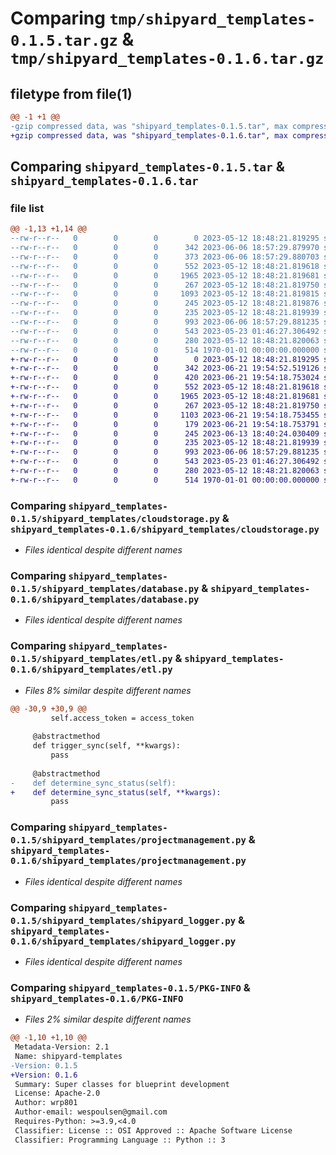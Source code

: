# Comparing `tmp/shipyard_templates-0.1.5.tar.gz` & `tmp/shipyard_templates-0.1.6.tar.gz`

## filetype from file(1)

```diff
@@ -1 +1 @@
-gzip compressed data, was "shipyard_templates-0.1.5.tar", max compression
+gzip compressed data, was "shipyard_templates-0.1.6.tar", max compression
```

## Comparing `shipyard_templates-0.1.5.tar` & `shipyard_templates-0.1.6.tar`

### file list

```diff
@@ -1,13 +1,14 @@
--rw-r--r--   0        0        0        0 2023-05-12 18:48:21.819295 shipyard_templates-0.1.5/README.md
--rw-r--r--   0        0        0      342 2023-06-06 18:57:29.879970 shipyard_templates-0.1.5/pyproject.toml
--rw-r--r--   0        0        0      373 2023-06-06 18:57:29.880703 shipyard_templates-0.1.5/shipyard_templates/__init__.py
--rw-r--r--   0        0        0      552 2023-05-12 18:48:21.819618 shipyard_templates-0.1.5/shipyard_templates/cloudstorage.py
--rw-r--r--   0        0        0     1965 2023-05-12 18:48:21.819681 shipyard_templates-0.1.5/shipyard_templates/database.py
--rw-r--r--   0        0        0      267 2023-05-12 18:48:21.819750 shipyard_templates-0.1.5/shipyard_templates/datavisualization.py
--rw-r--r--   0        0        0     1093 2023-05-12 18:48:21.819815 shipyard_templates-0.1.5/shipyard_templates/etl.py
--rw-r--r--   0        0        0      245 2023-05-12 18:48:21.819876 shipyard_templates-0.1.5/shipyard_templates/messaging.py
--rw-r--r--   0        0        0      235 2023-05-12 18:48:21.819939 shipyard_templates-0.1.5/shipyard_templates/notebooks.py
--rw-r--r--   0        0        0      993 2023-06-06 18:57:29.881235 shipyard_templates-0.1.5/shipyard_templates/projectmanagement.py
--rw-r--r--   0        0        0      543 2023-05-23 01:46:27.306492 shipyard_templates-0.1.5/shipyard_templates/shipyard_logger.py
--rw-r--r--   0        0        0      280 2023-05-12 18:48:21.820063 shipyard_templates-0.1.5/shipyard_templates/spreadsheets.py
--rw-r--r--   0        0        0      514 1970-01-01 00:00:00.000000 shipyard_templates-0.1.5/PKG-INFO
+-rw-r--r--   0        0        0        0 2023-05-12 18:48:21.819295 shipyard_templates-0.1.6/README.md
+-rw-r--r--   0        0        0      342 2023-06-21 19:54:52.519126 shipyard_templates-0.1.6/pyproject.toml
+-rw-r--r--   0        0        0      420 2023-06-21 19:54:18.753024 shipyard_templates-0.1.6/shipyard_templates/__init__.py
+-rw-r--r--   0        0        0      552 2023-05-12 18:48:21.819618 shipyard_templates-0.1.6/shipyard_templates/cloudstorage.py
+-rw-r--r--   0        0        0     1965 2023-05-12 18:48:21.819681 shipyard_templates-0.1.6/shipyard_templates/database.py
+-rw-r--r--   0        0        0      267 2023-05-12 18:48:21.819750 shipyard_templates-0.1.6/shipyard_templates/datavisualization.py
+-rw-r--r--   0        0        0     1103 2023-06-21 19:54:18.753455 shipyard_templates-0.1.6/shipyard_templates/etl.py
+-rw-r--r--   0        0        0      179 2023-06-21 19:54:18.753791 shipyard_templates-0.1.6/shipyard_templates/exit_code_exception.py
+-rw-r--r--   0        0        0      245 2023-06-13 18:40:24.030409 shipyard_templates-0.1.6/shipyard_templates/messaging.py
+-rw-r--r--   0        0        0      235 2023-05-12 18:48:21.819939 shipyard_templates-0.1.6/shipyard_templates/notebooks.py
+-rw-r--r--   0        0        0      993 2023-06-06 18:57:29.881235 shipyard_templates-0.1.6/shipyard_templates/projectmanagement.py
+-rw-r--r--   0        0        0      543 2023-05-23 01:46:27.306492 shipyard_templates-0.1.6/shipyard_templates/shipyard_logger.py
+-rw-r--r--   0        0        0      280 2023-05-12 18:48:21.820063 shipyard_templates-0.1.6/shipyard_templates/spreadsheets.py
+-rw-r--r--   0        0        0      514 1970-01-01 00:00:00.000000 shipyard_templates-0.1.6/PKG-INFO
```

### Comparing `shipyard_templates-0.1.5/shipyard_templates/cloudstorage.py` & `shipyard_templates-0.1.6/shipyard_templates/cloudstorage.py`

 * *Files identical despite different names*

### Comparing `shipyard_templates-0.1.5/shipyard_templates/database.py` & `shipyard_templates-0.1.6/shipyard_templates/database.py`

 * *Files identical despite different names*

### Comparing `shipyard_templates-0.1.5/shipyard_templates/etl.py` & `shipyard_templates-0.1.6/shipyard_templates/etl.py`

 * *Files 8% similar despite different names*

```diff
@@ -30,9 +30,9 @@
         self.access_token = access_token
 
     @abstractmethod
     def trigger_sync(self, **kwargs):
         pass
 
     @abstractmethod
-    def determine_sync_status(self):
+    def determine_sync_status(self, **kwargs):
         pass
```

### Comparing `shipyard_templates-0.1.5/shipyard_templates/projectmanagement.py` & `shipyard_templates-0.1.6/shipyard_templates/projectmanagement.py`

 * *Files identical despite different names*

### Comparing `shipyard_templates-0.1.5/shipyard_templates/shipyard_logger.py` & `shipyard_templates-0.1.6/shipyard_templates/shipyard_logger.py`

 * *Files identical despite different names*

### Comparing `shipyard_templates-0.1.5/PKG-INFO` & `shipyard_templates-0.1.6/PKG-INFO`

 * *Files 2% similar despite different names*

```diff
@@ -1,10 +1,10 @@
 Metadata-Version: 2.1
 Name: shipyard-templates
-Version: 0.1.5
+Version: 0.1.6
 Summary: Super classes for blueprint development
 License: Apache-2.0
 Author: wrp801
 Author-email: wespoulsen@gmail.com
 Requires-Python: >=3.9,<4.0
 Classifier: License :: OSI Approved :: Apache Software License
 Classifier: Programming Language :: Python :: 3
```

